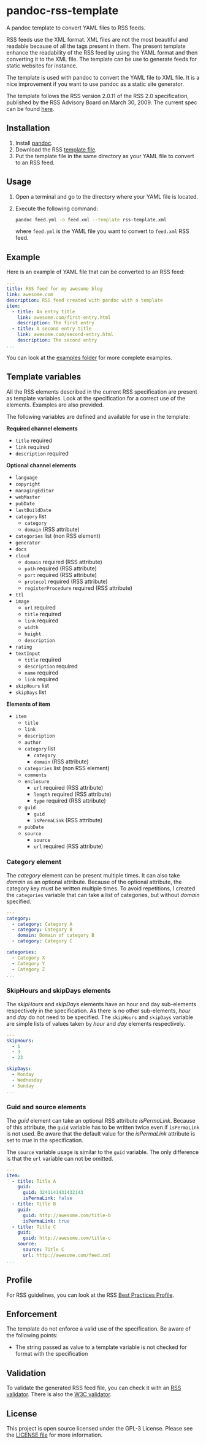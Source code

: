 # pandoc-rss-template

A pandoc template to convert YAML files to RSS feeds.

RSS feeds use the XML format. XML files are not the most beautiful and readable because of all the tags present in them. The present template enhance the readability of the RSS feed by using the YAML format and then converting it to the XML file. The template can be use to generate feeds for static websites for instance.

The template is used with pandoc to convert the YAML file to XML file. It is a nice improvement if you want to use pandoc as a static site generator.

The template follows the RSS version 2.0.11 of the RSS 2.0 specification, published by the RSS Advisory Board on March 30, 2009. The current spec can be found [here](http://www.rssboard.org/rss-specification).

## Installation

1. Install [pandoc](http://pandoc.org).
2. Download the RSS [template file](rss-template.xml).
3. Put the template file in the same directory as your YAML file to convert to an RSS feed.

## Usage

1. Open a terminal and go to the directory where your YAML file is located.
2. Execute the following command:

    ```bash
    pandoc feed.yml -o feed.xml --template rss-template.xml
    ```

    where `feed.yml` is the YAML file you want to convert to `feed.xml` RSS feed.

## Example

Here is an example of YAML file that can be converted to an RSS feed:

```yaml
---
title: RSS feed for my awesome blog
link: awesome.com
description: RSS feed created with pandoc with a template
item:
  - title: An entry title
    link: awesome.com/first-entry.html
    description: The first entry
  - title: A second entry title
    link: awesome.com/second-entry.html
    description: The second entry
...
```

You can look at the [examples folder](examples/) for more complete examples.

## Template variables

All the RSS elements described in the current RSS specification are present as template variables. Look at the specification for a correct use of the elements. Examples are also provided.

The following variables are defined and available for use in the template:

**Required channel elements**

* `title` required
* `link` required
* `description` required

**Optional channel elements**

* `language`
* `copyright`
* `managingEditor`
* `webMaster`
* `pubDate`
* `lastBuildDate`
* `category` list
  * `category`
  * `domain` (RSS attribute)
* `categories` list (non RSS element)
* `generator`
* `docs`
* `cloud`
  * `domain` required (RSS attribute)
  * `path` required (RSS attribute)
  * `port` required (RSS attribute)
  * `protocol` required (RSS attribute)
  * `registerProcedure` required (RSS attribute)
* `ttl`
* `image`
  * `url` required
  * `title` required
  * `link` required
  * `width`
  * `height`
  * `description`
* `rating`
* `textInput`
  * `title` required
  * `description` required
  * `name` required
  * `link` required
* `skipHours` list
* `skipDays` list

**Elements of item**

* `item`
  * `title`
  * `link`
  * `description`
  * `author`
  * `category` list
    * `category`
    * `domain` (RSS attribute)
  * `categories` list (non RSS element)
  * `comments`
  * `enclosure`
    * `url` required (RSS attribute)
    * `length` required (RSS attribute)
    * `type` required (RSS attribute)
  * `guid`
    * `guid`
    * `isPermaLink` (RSS attribute)
  * `pubDate`
  * `source`
    * `source`
    * `url` required (RSS attribute)

### Category element

The *category* element can be present multiple times. It can also take *domain* as an optional attribute. Because of the optional attribute, the category key must be written multiple times. To avoid repetitions, I created the `categories` variable that can take a list of categories, but without *domain* specified.

```yaml
---
category:
  - category: Category A
  - category: Category B
    domain: Domain of category B
  - category: Category C

categories:
  - Category X
  - Category Y
  - Category Z
...
```

### SkipHours and skipDays elements

The *skipHours* and *skipDays* elements have an hour and day sub-elements respectively in the specification. As there is no other sub-elements, *hour* and *day* do not need to be specified. The `skipHours` and `skipDays` variable are simple lists of values taken by *hour* and *day* elements respectively.


```yaml
---
skipHours:
  - 1
  - 3
  - 23

skipDays:
  - Monday
  - Wednesday
  - Sunday
...
```

### Guid and source elements

The *guid* element can take an optional RSS attribute *isPermaLink*. Because of this attribute, the `guid` variable has to be written twice even if `isPermaLink` is not used. Be aware that the default value for the *isPermaLink* attribute is set to *true* in the specification.

The `source` variable usage is similar to the `guid` variable. The only difference is that the `url` variable can not be omitted.

```yaml
---
item:
  - title: Title A
    guid:
      guid: 3241141431432143
      isPermaLink: false
  - title: Title B
    guid:
      guid: http://awesome.com/title-b
      isPermaLink: true
  - title: Title C
    guid:
      guid: http://awesome.com/title-c
    source:
      source: Title C
      url: http://awesome.com/feed.xml
...
```

## Profile

For RSS guidelines, you can look at the RSS [Best Practices Profile](http://www.rssboard.org/rss-profile).

## Enforcement

The template do not enforce a valid use of the specification. Be aware of the following points:

* The string passed as value to a template variable is not checked for format with the specification

## Validation

To validate the generated RSS feed file, you can check it with an [RSS validator](http://www.rssboard.org/rss-validator/). There is also the [W3C validator](https://validator.w3.org/feed/).

## License

This project is open source licensed under the GPL-3 License. Please see the [LICENSE file](LICENSE) for more information.
